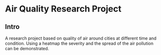 # Air Quality Research Project

## Intro
A research project based on quality of air around cities at different time and condition. Using a heatmap the severity and the spread of the air pollution can be demonstrated.